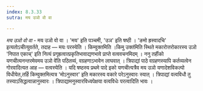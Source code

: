 ```yaml
---
index: 8.3.33
sutra: मय उञो वो वा

---
```

_मय उञो वो वा_ - मय उञो वो वा । 'मय' इति पञ्चमी, 'उञ' इति षष्ठी । 'ङमो ह्रस्वादचि' इत्यतोऽचीत्युवर्तते, तदाह — मयः परस्येति । किम्वुक्तमिति ।किमु उक्त॑मिति स्थिते मकारोत्तरोकारस्य उञो 'निपात एकाच्' इति नित्यं प्रगृह्रत्वात्प्रकृतिभावाद्यणभावे प्राप्ते वत्ववचनमिदम् । ननु तर्हीको यणचीत्यनन्तरमेवमय उञो वे॑ति पठितव्यं, वग्रहणाऽभावेन लाघवात् । त्रिपाद्यां पाठे वग्रहणस्यापि कर्तव्यत्वेन गोरवादित्यत आह — वत्वस्येति । यदि षष्ठस्य प्रथमे पादे इको यणचीत्यत्रैव मय उञो यणादेशविकल्पो विधीयेत,तर्हि किम्वुक्तमित्यत्र 'मोऽनुस्वार' इति मकारस्य वकारे परेऽनुस्वारः स्यात् । त्रिपाद्यां वत्वविधौ तु तस्याऽसिद्धत्वान्नानुस्वारः । त्रिपाद्यामनुस्वारविध्यपेक्षया वत्वविधेः परत्वादिति भावः ।